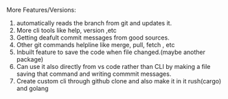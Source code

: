 More Features/Versions:

1. automatically reads the branch from git and updates it.
2. More cli tools like help, version ,etc
3. Getting deafult commit messages from good sources.
4. Other git commands helpline like merge, pull, fetch , etc
5. Inbuilt feature to save the code when file changed.(maybe another package)
6. Can use it also directly from vs code rather than CLI by making a file saving that command and writing commmit messages.
7. Create custom cli through github clone and also make it in it rush(cargo) and golang
